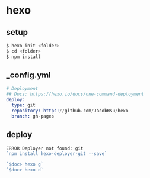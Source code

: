 # hexo

## setup

```s
$ hexo init <folder>
$ cd <folder>
$ npm install
```
## _config.yml

```s
# Deployment
## Docs: https://hexo.io/docs/one-command-deployment
deploy:
  type: git
  repository: https://github.com/JacobHsu/hexo
  branch: gh-pages
```

## deploy

```js
ERROR Deployer not found: git
`npm install hexo-deployer-git --save`  

`$doc> hexo g`
`$doc> hexo d`
```
